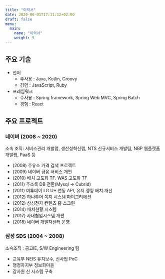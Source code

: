 ```yaml
---
title: "이력서"
date: 2020-06-01T17:11:12+02:00
draft: false
menu:
  main:
    name: "이력서"
    weight: 5
---
```


## 주요 기술
- 언어
    - 주사용 : Java, Kotlin, Groovy
    - 경험 :  JavaScript, Ruby
- 프레임워크
    - 주사용 : Spring framework, Spring Web MVC, Spring Batch
    - 경험 : React

## 주요 프로젝트
### 네이버 (2008 ~ 2020)
소속 조직: 서비스관리 개발랩, 생산성혁신랩, NTS 신규서비스 개발팀, NBP 웹플랫폼개발랩, PaaS 등

- (2008) 주유소 가격 검색 프로젝트
- (2009) 네이버 금융 서비스 개편
- (2010) 배치 고도화 TF. WAS 고도화 TF
- (2011) 주소록 DB 전환(Mysql -> Cubrid)
- (2011) 미투데이 LG U+ 연동 API, 유저 랭킹 배치 개선
- (2012) 하나투어 쪽지 시스템 마이그리에션
- (2012) 삼성전자 컨텐츠 홈 스크린
- (2014) 패치현황 시스템
- (2017) 사내협업시스템 개편
- (2018) 네이버 개발자센터 운영


### 삼성 SDS (2004 ~ 2008)
소속조직 : 공고IE, S/W Engineering 팀

- 교육부 NEIS 유지보수, 신사업 PoC
- 행정자지부 정보화마을
- 감사원 신 시스템 구축
